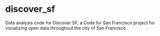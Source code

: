 discover_sf
===========

Data analysis code for Discover SF, a Code for San Francisco project for visualizing open data throughout the city of San Francisco
